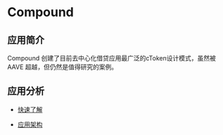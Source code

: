 # Compound

## 应用简介

Compound 创建了目前去中心化借贷应用最广泛的cToken设计模式，虽然被 AAVE 超越，但仍然是值得研究的案例。

## 应用分析

- [快速了解](./quick_understand.md)

- [应用架构](./app_architecture.md)
